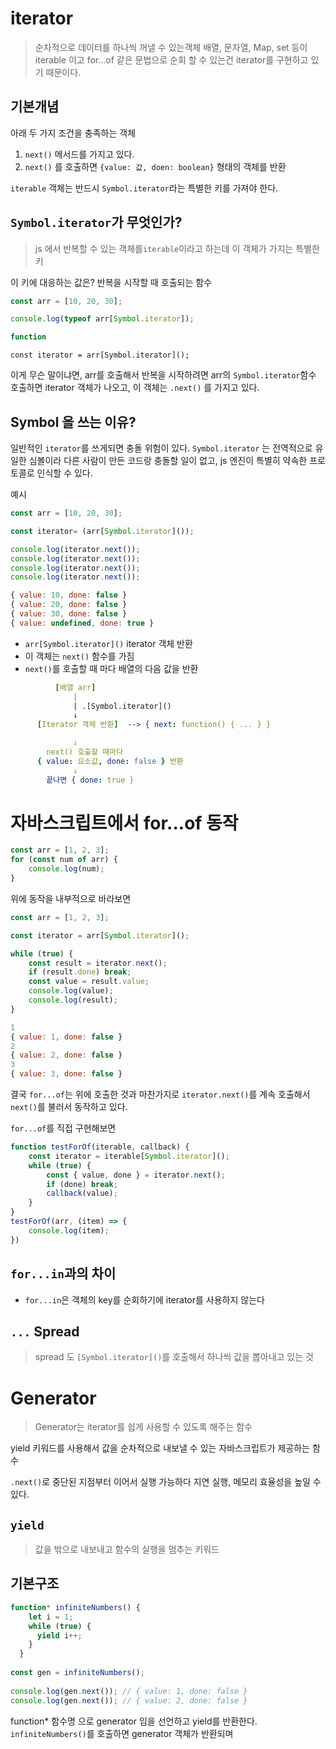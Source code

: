 # iterator
> 순차적으로 데이터를 하나씩 꺼낼 수 있는객체
> 배열, 문자열, Map, set 등이 iterable 이고
> for...of 같은 문법으로 순회 할 수 있는건 iterator를 구현하고 있기 때문이다.

## 기본개념
아래 두 가지 조건을 충족하는 객체
1. `next()` 메서드를 가지고 있다.
2. `next()`
를 호출하면 `{value: 값, doen: boolean}` 형태의 객체를 반환

`iterable` 객체는 반드시 `Symbol.iterator`라는 특별한 키를 가져야 한다.

## `Symbol.iterator`가 무엇인가?
> js 에서 반복할 수 있는 객체를`iterable`이라고 하는데 이 객체가 가지는 특별한 키

이 키에 대응하는 값은?
반복을 시작할 때 호출되는 함수

```js
const arr = [10, 20, 30];

console.log(typeof arr[Symbol.iterator]);

function
```

`const iterator = arr[Symbol.iterator]();`

이게 무슨 말이냐면, arr를 호출해서 반복을 시작하려면 arr의 `Symbol.iterator`함수 호출하면 iterator 객체가 나오고, 이 객체는 `.next()` 를 가지고 있다.

## Symbol 을 쓰는 이유?
일반적인 `iterator`를 쓰게되면 충돌 위험이 있다.
`Symbol.iterator` 는 전역적으로 유일한 심볼이라 다른 사람이 만든 코드랑 충돌할 일이 없고, js 엔진이 특별히 약속한 프로토콜로 인식할 수 있다.

예시
```js
const arr = [10, 20, 30];

const iterator= (arr[Symbol.iterator]());

console.log(iterator.next());
console.log(iterator.next());
console.log(iterator.next());
console.log(iterator.next());

{ value: 10, done: false }
{ value: 20, done: false }
{ value: 30, done: false }
{ value: undefined, done: true }
```
- `arr[Symbol.iterator]()` iterator 객체 반환
- 이 객체는 `next()` 함수를 가짐
- `next()`를 호출할 때 마다 배열의 다음 값을 반환

```yaml
          [배열 arr]
              |
              | .[Symbol.iterator]()
              ↓
      [Iterator 객체 반환]  --> { next: function() { ... } }

              ↓
        next() 호출할 때마다
      { value: 요소값, done: false } 반환
              ↓
        끝나면 { done: true }
```

# 자바스크립트에서 for...of 동작
```js
const arr = [1, 2, 3];
for (const num of arr) {
    console.log(num);
}
```

위에 동작을 내부적으로 바라보면
```js
const arr = [1, 2, 3];

const iterator = arr[Symbol.iterator]();

while (true) {
    const result = iterator.next();
    if (result.done) break;
    const value = result.value;
    console.log(value);
    console.log(result);
}

1
{ value: 1, done: false }
2
{ value: 2, done: false }
3
{ value: 3, done: false }
```

결국 `for...of`는 위에 호출한 것과 마찬가지로 `iterator.next()`를 계속 호출해서 `next()`를 불러서 동작하고 있다.

`for...of`를 직접 구현해보면
```js
function testForOf(iterable, callback) {
    const iterator = iterable[Symbol.iterator]();
    while (true) {
        const { value, done } = iterator.next();
        if (done) break;
        callback(value);
    }
}
testForOf(arr, (item) => {
    console.log(item);
})
```

## `for...in`과의 차이
- `for...in`은 객체의 key를 순회하기에 iterator를 사용하지 않는다
## `...` Spread 
> spread 도 `[Symbol.iterator]()`를 호출해서 하나씩 값을 뽑아내고 있는 것


# Generator
> Generator는 iterator를 쉽게 사용할 수 있도록 해주는 함수

yield 키워드를 사용해서 값을 순차적으로 내보낼 수 있는 자바스크립트가 제공하는 함수

`.next()`로 중단된 지점부터 이어서 실행 가능하다
지연 실행, 메모리 효율성을 높일 수 있다.

## `yield`
> 값을 밖으로 내보내고 함수의 실행을 멈추는 키워드

## 기본구조
```js
function* infiniteNumbers() {
    let i = 1;
    while (true) {
      yield i++;
    }
  }
  
const gen = infiniteNumbers();
  
console.log(gen.next()); // { value: 1, done: false }
console.log(gen.next()); // { value: 2, done: false }

```
function* 함수명 으로 generator 임을 선언하고 yield를 반환한다.
`infiniteNumbers()`를 호출하면 generator 객체가 반환되며 